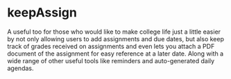 # keepAssign
A useful too for those who would like to make college life just a little easier by not only allowing users to add assignments and due dates, but also keep track of grades received on assignments and even lets you attach a PDF document of the assignment for easy reference at a later date. Along with a wide range of other useful tools like reminders and auto-generated daily agendas.
